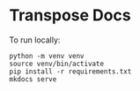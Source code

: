 # Transpose Docs

To run locally:

```
python -m venv venv
source venv/bin/activate
pip install -r requirements.txt
mkdocs serve
```
